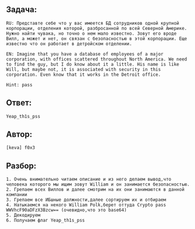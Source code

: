 ## Задача: 

    RU: Представте себе что у вас имеется БД сотрудников одной крупной корпорации, отделения которой, разбросанной по всей Северной Америке. Нужно найти чувака, но точно о нем мало известно. Зовут его вроде Вилл, а может и нет, он связан с безопасностью в этой корпорации. Еще известно что он работает в детройском отделении.

    EN: Imagine that you have a database of employees of a major corporation, with offices scattered throughout North America. We need to find the guy, but I do know about it a little. His name is like Will, but maybe not, it is associated with security in this corporation. Even know that it works in the Detroit office.

    Hint: pass

## Ответ:
    Yeap_th1s_pss

## Автор: 
    [keva] f0x3

## Разбор:
    1. Очень внимательно читаем описание и из него делаем вывод,что человека которого мы ищим зовут William и он занимается безопасностью. 
    2. Грепаем всех Виллов и далее смотрим на их они занимаются в данной компании
    3. Грепаем все ИБшные должности,далее сортируем их и отбираем
    4. Натыкаемся на некого William Polk,берет оттуда Crypto pass WWVhcF90aDFzX3Bzcw== (очевидно,что это base64)
    5. Декодируем 
    6. Получаем флаг Yeap_th1s_pss
